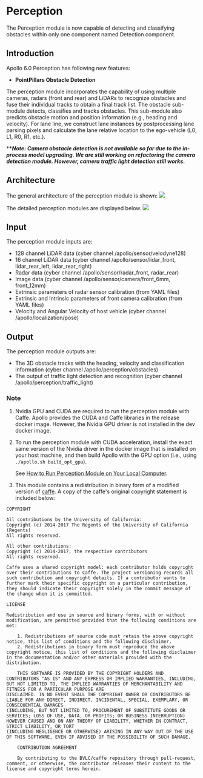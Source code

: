 # Perception

The Perception module is now capable of detecting and classifying obstacles within only one
component named Detection component.

## Introduction
Apollo 6.0 Perception has following new features:

 * **PointPillars Obstacle Detection**

The perception module incorporates the capability of using multiple cameras, radars (front and rear) and LiDARs to recognize obstacles and fuse their individual tracks to obtain a final track list.
The obstacle sub-module detects, classifies and tracks obstacles.
This sub-module also predicts obstacle motion and position information (e.g., heading and velocity).
For lane line, we construct lane instances by postprocessing lane parsing pixels and calculate the lane relative location to the ego-vehicle (L0, L1, R0, R1, etc.).

***\**Note: Camera obstacle detection is not available so far due to the in-process model upgrading.
We are still working on refactoring the camera detection module. However, camera traffic light detection
still works.***

## Architecture

The general architecture of the perception module is shown:
![](https://github.com/ApolloAuto/apollo/blob/master/docs/specs/images/Apollo3.5_perception_sensor_based.png)

The detailed perception modules are displayed below.
![](https://github.com/ApolloAuto/apollo/blob/master/docs/specs/images/Apollo6.0_perception_detail.png)

## Input

The perception module inputs are:

- 128 channel LiDAR data (cyber channel /apollo/sensor/velodyne128)
- 16 channel LiDAR data (cyber channel /apollo/sensor/lidar_front, lidar_rear_left, lidar_rear_right)
- Radar data (cyber channel /apollo/sensor/radar_front, radar_rear)
- Image data (cyber channel /apollo/sensor/camera/front_6mm, front_12mm)
- Extrinsic parameters of radar sensor calibration (from YAML files)
- Extrinsic and Intrinsic parameters of front camera calibration (from YAML files)
- Velocity and Angular Velocity of host vehicle (cyber channel /apollo/localization/pose)

## Output

The perception module outputs are:

* The 3D obstacle tracks with the heading, velocity and classification information (cyber channel /apollo/perception/obstacles)
* The output of traffic light detection and recognition (cyber channel /apollo/perception/traffic_light)

### Note
1. Nvidia GPU and CUDA are required to run the perception module with Caffe. Apollo provides the CUDA and Caffe libraries in the release docker image. However, the Nvidia GPU driver is not installed in the dev docker image.

2. To run the perception module with CUDA acceleration, install the exact same version of the Nvidia driver in the docker image that is installed on your host machine, and then build Apollo with the GPU option (i.e., using `./apollo.sh build_opt_gpu`).

    See [How to Run Perception Module on Your Local Computer](https://github.com/ApolloAuto/apollo/blob/master/docs/howto/how_to_run_perception_module_on_your_local_computer.md).

3. This module contains a redistribution in binary form of a modified version of [caffe](https://github.com/BVLC/caffe).
A copy of the caffe's original copyright statement is included below:

```
COPYRIGHT

All contributions by the University of California:
Copyright (c) 2014-2017 The Regents of the University of California (Regents)
All rights reserved.

All other contributions:
Copyright (c) 2014-2017, the respective contributors
All rights reserved.

Caffe uses a shared copyright model: each contributor holds copyright over their contributions to Caffe. The project versioning records all such contribution and copyright details. If a contributor wants to further mark their specific copyright on a particular contribution, they should indicate their copyright solely in the commit message of the change when it is committed.

LICENSE

Redistribution and use in source and binary forms, with or without modification, are permitted provided that the following conditions are met:

    1. Redistributions of source code must retain the above copyright notice, this list of conditions and the following disclaimer.
    2. Redistributions in binary form must reproduce the above copyright notice, this list of conditions and the following disclaimer in the documentation and/or other materials provided with the distribution.

    THIS SOFTWARE IS PROVIDED BY THE COPYRIGHT HOLDERS AND CONTRIBUTORS "AS IS" AND ANY EXPRESS OR IMPLIED WARRANTIES, INCLUDING, BUT NOT LIMITED TO, THE IMPLIED WARRANTIES OF MERCHANTABILITY AND FITNESS FOR A PARTICULAR PURPOSE ARE
DISCLAIMED. IN NO EVENT SHALL THE COPYRIGHT OWNER OR CONTRIBUTORS BE LIABLE FOR ANY DIRECT, INDIRECT, INCIDENTAL, SPECIAL, EXEMPLARY, OR CONSEQUENTIAL DAMAGES
(INCLUDING, BUT NOT LIMITED TO, PROCUREMENT OF SUBSTITUTE GOODS OR SERVICES; LOSS OF USE, DATA, OR PROFITS; OR BUSINESS INTERRUPTION) HOWEVER CAUSED AND ON ANY THEORY OF LIABILITY, WHETHER IN CONTRACT, STRICT LIABILITY, OR TORT
(INCLUDING NEGLIGENCE OR OTHERWISE) ARISING IN ANY WAY OUT OF THE USE OF THIS SOFTWARE, EVEN IF ADVISED OF THE POSSIBILITY OF SUCH DAMAGE.

    CONTRIBUTION AGREEMENT

    By contributing to the BVLC/caffe repository through pull-request, comment, or otherwise, the contributor releases their content to the license and copyright terms herein.
```
